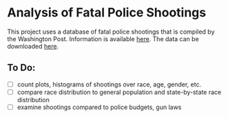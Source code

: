 # Analysis of Fatal Police Shootings
This project uses a database of fatal police shootings that is compiled by the Washington Post. Information is available [here](https://www.washingtonpost.com/graphics/2018/national/police-shootings-2018/).
The data can be downloaded [here](https://raw.githubusercontent.com/washingtonpost/data-police-shootings/master/fatal-police-shootings-data.csv).

## To Do:
- [ ] count plots, histograms of shootings over race, age, gender, etc.
- [ ] compare race distribution to general population and state-by-state race distribution
- [ ] examine shootings compared to police budgets, gun laws